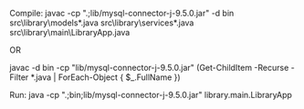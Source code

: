 Compile:
javac -cp ".;lib/mysql-connector-j-9.5.0.jar" -d bin src\library\models\*.java src\library\services\*.java src\library\main\LibraryApp.java

OR

javac -d bin -cp "lib/mysql-connector-j-9.5.0.jar" (Get-ChildItem -Recurse -Filter *.java | ForEach-Object { $_.FullName })

Run:
java -cp ".;bin;lib/mysql-connector-j-9.5.0.jar" library.main.LibraryApp  

